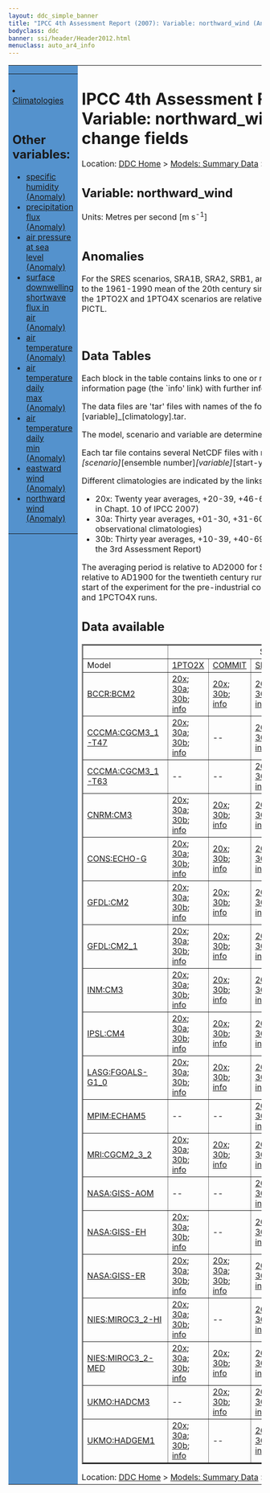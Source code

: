 ```yaml
---
layout: ddc_simple_banner
title: "IPCC 4th Assessment Report (2007): Variable: northward_wind (Anomaly), change fields"
bodyclass: ddc
banner: ssi/header/Header2012.html
menuclass: auto_ar4_info
---
```



<table width="100%" border="0" cellspacing="0" cellpadding="0" style="border-collapse: collapse;">
<tr style="margin:0;padding:0;border:0;">
<td style="margin:0;padding:0;border:0;height:1pt;width:150pt;background:#5492CD;" valign="top" >

<div id="lh-col2" class="auto_ar4_info">
<table class="menumain" bgcolor="#5492CD" cellspacing="0" width="100%" border="0">
<tr><td>

<br/>
<li><a href="var-northward_wind.html">Climatologies</a></li><br/>

<h2> Other variables:</h2>
<ul>
<li><a href="var-specific_humidity-change.html">specific<br/> humidity (Anomaly)</a></li>
<li><a href="var-precipitation_flux-change.html">precipitation<br/> flux (Anomaly)</a></li>
<li><a href="var-air_pressure_at_sea_level-change.html">air pressure at sea<br/> level (Anomaly)</a></li>
<li><a href="var-surface_downwelling_shortwave_flux_in_air-change.html">surface downwelling<br/> shortwave flux in<br/> air (Anomaly)</a></li>
<li><a href="var-air_temperature-change.html">air<br/> temperature (Anomaly)</a></li>
<li><a href="var-air_temperature_daily_max-change.html">air temperature daily<br/> max (Anomaly)</a></li>
<li><a href="var-air_temperature_daily_min-change.html">air temperature daily<br/> min (Anomaly)</a></li>
<li><a href="var-eastward_wind-change.html">eastward wind (Anomaly)</a></li>
<li><a href="var-northward_wind-change.html">northward wind (Anomaly)</a></li>
</ul>

</td></tr> 
<!--#include virtual="/ssi12/logos/badc.html" -->
</table>
</div>
</td>
<td><h1>IPCC 4th Assessment Report (2007): Variable: northward_wind (Anomaly), change fields</h1>

<!-- Breadcrumb1 -->
<div id="breadcrumb1" align="left">
Location: <a href="/index.html">DDC Home</a> > <a href="/sim/gcm_clim/">Models: Summary Data</a>
> <a href="/sim/gcm_clim/SRES_AR4/index.html">AR4 (2007): SRES scenarios</a>
</div>
<!-- End of Breadcrumb1 --><h2>Variable: northward_wind</h2>
Units: Metres per second [m s<sup>-1</sup>]<br/>

<br/>

<h2>Anomalies</h2>

For the SRES scenarios, SRA1B, SRA2, SRB1, anomalies are calculated relative to
the 1961-1990 mean of the 20th century simulation, 20C3M. Anomalies for the
1PTO2X and 1PTO4X scenarios are relative to the pre-industrial control, PICTL.

<br/>
<h2> Data Tables</h2>

Each block in the table contains links to one or more data files and
to one information page (the `info' link) with further information.
<p/>

The data files are 'tar' files with names of the form
[model]_[scenario]_[variable]_[climatology].tar.
<p/>

The model, scenario and variable are determined by the position in
the table.
<p/>

Each tar file contains several NetCDF files with names of the form:
[model]_[scenario]_[ensemble number]_[variable]_[start-year]-[end-year].nc.
<p/>

Different climatologies are indicated by the links within each table entry.
<ul>
<li>20x: Twenty year averages, +20-39, +46-65, +80-99, +180-199 (as used in Chapt. 10 of IPCC 2007)</li>
<li>30a: Thirty year averages, +01-30, +31-60, +61-90 (as used in the observational climatologies)</li>
<li>30b: Thirty year averages, +10-39, +40-69, +70-99 (for compatibility with the 3rd Assessment Report)</li>
</ul>
The averaging period is relative to AD2000 for SRES scenarios A1B, A2 and B1,
relative to AD1900 for the twentieth century run (20C3M) and relative to the
start of the experiment for the pre-industrial control (PICTL) and the
1PCTO2X and 1PCTO4X runs.
<p/>

<h2>Data available</h2>

<table class="data-table"  border="2">
<tr><td></td>
<td colspan="6" align="center">Scenario</td>
</tr>
<tr><td>Model</td>
      <td><a href="scenario-1PTO2X-change.html">1PTO2X</a></td>
      <td><a href="scenario-COMMIT-change.html">COMMIT</a></td>
      <td><a href="scenario-SRA1B-change.html">SRA1B</a></td>
      <td><a href="scenario-SRA2-change.html">SRA2</a></td>
      <td><a href="scenario-SRB1-change.html">SRB1</a></td>
      <td><a href="scenario-1PTO4X-change.html">1PTO4X</a></td>
</tr>
<tr><td class="data-table-col1"><a href="model-BCCR-BCM2-change.html">BCCR:BCM2</a></td>
      <td class="data-table-item">
      <a href="/cgi-bin/downl/ar4_nc/vas-change/BCM2_1PTO2X_vas-change_oc20x.tar">20x</a>;
      <a href="/cgi-bin/downl/ar4_nc/vas-change/BCM2_1PTO2X_vas-change_oc30a.tar">30a</a>;
      <a href="/cgi-bin/downl/ar4_nc/vas-change/BCM2_1PTO2X_vas-change_oc30b.tar">30b</a>;
      <a href="/ar4/info/BCCR-BCM2_1PTO2X_vas.html">info</a></td>
      <td class="data-table-item">
      <a href="/cgi-bin/downl/ar4_nc/vas-change/BCM2_COMMIT_vas-change_c20x.tar">20x</a>;
      <a href="/cgi-bin/downl/ar4_nc/vas-change/BCM2_COMMIT_vas-change_c30b.tar">30b</a>;
      <a href="/ar4/info/BCCR-BCM2_COMMIT_vas.html">info</a></td>
      <td class="data-table-item">
      <a href="/cgi-bin/downl/ar4_nc/vas-change/BCM2_SRA1B_vas-change_c20x.tar">20x</a>;
      <a href="/cgi-bin/downl/ar4_nc/vas-change/BCM2_SRA1B_vas-change_c30b.tar">30b</a>;
      <a href="/ar4/info/BCCR-BCM2_SRA1B_vas.html">info</a></td>
      <td class="data-table-item">
      <a href="/cgi-bin/downl/ar4_nc/vas-change/BCM2_SRA2_vas-change_c20x.tar">20x</a>;
      <a href="/cgi-bin/downl/ar4_nc/vas-change/BCM2_SRA2_vas-change_c30b.tar">30b</a>;
      <a href="/ar4/info/BCCR-BCM2_SRA2_vas.html">info</a></td>
      <td class="data-table-item">
      <a href="/cgi-bin/downl/ar4_nc/vas-change/BCM2_SRB1_vas-change_c20x.tar">20x</a>;
      <a href="/cgi-bin/downl/ar4_nc/vas-change/BCM2_SRB1_vas-change_c30b.tar">30b</a>;
      <a href="/ar4/info/BCCR-BCM2_SRB1_vas.html">info</a></td>
      <td class="data-table-empty">--</td>
</tr>
<tr><td class="data-table-col1"><a href="model-CCCMA-CGCM3_1-T47-change.html">CCCMA:CGCM3_1-T47</a></td>
      <td class="data-table-item">
      <a href="/cgi-bin/downl/ar4_nc/vas-change/CGMR_1PTO2X_vas-change_oc20x.tar">20x</a>;
      <a href="/cgi-bin/downl/ar4_nc/vas-change/CGMR_1PTO2X_vas-change_oc30a.tar">30a</a>;
      <a href="/cgi-bin/downl/ar4_nc/vas-change/CGMR_1PTO2X_vas-change_oc30b.tar">30b</a>;
      <a href="/ar4/info/CCCMA-CGCM3_1-T47_1PTO2X_vas.html">info</a></td>
      <td class="data-table-empty">--</td>
      <td class="data-table-item">
      <a href="/cgi-bin/downl/ar4_nc/vas-change/CGMR_SRA1B_vas-change_c20x.tar">20x</a>;
      <a href="/cgi-bin/downl/ar4_nc/vas-change/CGMR_SRA1B_vas-change_c30b.tar">30b</a>;
      <a href="/ar4/info/CCCMA-CGCM3_1-T47_SRA1B_vas.html">info</a></td>
      <td class="data-table-empty">--</td>
      <td class="data-table-empty">--</td>
      <td class="data-table-item">
      <a href="/cgi-bin/downl/ar4_nc/vas-change/CGMR_1PTO4X_vas-change_oc20x.tar">20x</a>;
      <a href="/cgi-bin/downl/ar4_nc/vas-change/CGMR_1PTO4X_vas-change_oc30a.tar">30a</a>;
      <a href="/cgi-bin/downl/ar4_nc/vas-change/CGMR_1PTO4X_vas-change_oc30b.tar">30b</a>;
      <a href="/ar4/info/CCCMA-CGCM3_1-T47_1PTO4X_vas.html">info</a></td>
</tr>
<tr><td class="data-table-col1"><a href="model-CCCMA-CGCM3_1-T63-change.html">CCCMA:CGCM3_1-T63</a></td>
      <td class="data-table-empty">--</td>
      <td class="data-table-empty">--</td>
      <td class="data-table-item">
      <a href="/cgi-bin/downl/ar4_nc/vas-change/CGHR_SRA1B_vas-change_c20x.tar">20x</a>;
      <a href="/cgi-bin/downl/ar4_nc/vas-change/CGHR_SRA1B_vas-change_c30b.tar">30b</a>;
      <a href="/ar4/info/CCCMA-CGCM3_1-T63_SRA1B_vas.html">info</a></td>
      <td class="data-table-empty">--</td>
      <td class="data-table-item">
      <a href="/cgi-bin/downl/ar4_nc/vas-change/CGHR_SRB1_vas-change_c20x.tar">20x</a>;
      <a href="/cgi-bin/downl/ar4_nc/vas-change/CGHR_SRB1_vas-change_c30b.tar">30b</a>;
      <a href="/ar4/info/CCCMA-CGCM3_1-T63_SRB1_vas.html">info</a></td>
      <td class="data-table-empty">--</td>
</tr>
<tr><td class="data-table-col1"><a href="model-CNRM-CM3-change.html">CNRM:CM3</a></td>
      <td class="data-table-item">
      <a href="/cgi-bin/downl/ar4_nc/vas-change/CNCM3_1PTO2X_vas-change_oc20x.tar">20x</a>;
      <a href="/cgi-bin/downl/ar4_nc/vas-change/CNCM3_1PTO2X_vas-change_oc30a.tar">30a</a>;
      <a href="/cgi-bin/downl/ar4_nc/vas-change/CNCM3_1PTO2X_vas-change_oc30b.tar">30b</a>;
      <a href="/ar4/info/CNRM-CM3_1PTO2X_vas.html">info</a></td>
      <td class="data-table-item">
      <a href="/cgi-bin/downl/ar4_nc/vas-change/CNCM3_COMMIT_vas-change_c20x.tar">20x</a>;
      <a href="/cgi-bin/downl/ar4_nc/vas-change/CNCM3_COMMIT_vas-change_c30b.tar">30b</a>;
      <a href="/ar4/info/CNRM-CM3_COMMIT_vas.html">info</a></td>
      <td class="data-table-item">
      <a href="/cgi-bin/downl/ar4_nc/vas-change/CNCM3_SRA1B_vas-change_c20x.tar">20x</a>;
      <a href="/cgi-bin/downl/ar4_nc/vas-change/CNCM3_SRA1B_vas-change_c30b.tar">30b</a>;
      <a href="/ar4/info/CNRM-CM3_SRA1B_vas.html">info</a></td>
      <td class="data-table-item">
      <a href="/cgi-bin/downl/ar4_nc/vas-change/CNCM3_SRA2_vas-change_c20x.tar">20x</a>;
      <a href="/cgi-bin/downl/ar4_nc/vas-change/CNCM3_SRA2_vas-change_c30b.tar">30b</a>;
      <a href="/ar4/info/CNRM-CM3_SRA2_vas.html">info</a></td>
      <td class="data-table-item">
      <a href="/cgi-bin/downl/ar4_nc/vas-change/CNCM3_SRB1_vas-change_c20x.tar">20x</a>;
      <a href="/cgi-bin/downl/ar4_nc/vas-change/CNCM3_SRB1_vas-change_c30b.tar">30b</a>;
      <a href="/ar4/info/CNRM-CM3_SRB1_vas.html">info</a></td>
      <td class="data-table-item">
      <a href="/cgi-bin/downl/ar4_nc/vas-change/CNCM3_1PTO4X_vas-change_oc20x.tar">20x</a>;
      <a href="/cgi-bin/downl/ar4_nc/vas-change/CNCM3_1PTO4X_vas-change_oc30a.tar">30a</a>;
      <a href="/cgi-bin/downl/ar4_nc/vas-change/CNCM3_1PTO4X_vas-change_oc30b.tar">30b</a>;
      <a href="/ar4/info/CNRM-CM3_1PTO4X_vas.html">info</a></td>
</tr>
<tr><td class="data-table-col1"><a href="model-CONS-ECHO-G-change.html">CONS:ECHO-G</a></td>
      <td class="data-table-item">
      <a href="/cgi-bin/downl/ar4_nc/vas-change/ECHOG_1PTO2X_vas-change_oc20x.tar">20x</a>;
      <a href="/cgi-bin/downl/ar4_nc/vas-change/ECHOG_1PTO2X_vas-change_oc30a.tar">30a</a>;
      <a href="/cgi-bin/downl/ar4_nc/vas-change/ECHOG_1PTO2X_vas-change_oc30b.tar">30b</a>;
      <a href="/ar4/info/CONS-ECHO-G_1PTO2X_vas.html">info</a></td>
      <td class="data-table-item">
      <a href="/cgi-bin/downl/ar4_nc/vas-change/ECHOG_COMMIT_vas-change_c20x.tar">20x</a>;
      <a href="/cgi-bin/downl/ar4_nc/vas-change/ECHOG_COMMIT_vas-change_c30b.tar">30b</a>;
      <a href="/ar4/info/CONS-ECHO-G_COMMIT_vas.html">info</a></td>
      <td class="data-table-item">
      <a href="/cgi-bin/downl/ar4_nc/vas-change/ECHOG_SRA1B_vas-change_c20x.tar">20x</a>;
      <a href="/cgi-bin/downl/ar4_nc/vas-change/ECHOG_SRA1B_vas-change_c30b.tar">30b</a>;
      <a href="/ar4/info/CONS-ECHO-G_SRA1B_vas.html">info</a></td>
      <td class="data-table-item">
      <a href="/cgi-bin/downl/ar4_nc/vas-change/ECHOG_SRA2_vas-change_c20x.tar">20x</a>;
      <a href="/cgi-bin/downl/ar4_nc/vas-change/ECHOG_SRA2_vas-change_c30b.tar">30b</a>;
      <a href="/ar4/info/CONS-ECHO-G_SRA2_vas.html">info</a></td>
      <td class="data-table-empty">--</td>
      <td class="data-table-item">
      <a href="/cgi-bin/downl/ar4_nc/vas-change/ECHOG_1PTO4X_vas-change_oc20x.tar">20x</a>;
      <a href="/cgi-bin/downl/ar4_nc/vas-change/ECHOG_1PTO4X_vas-change_oc30a.tar">30a</a>;
      <a href="/cgi-bin/downl/ar4_nc/vas-change/ECHOG_1PTO4X_vas-change_oc30b.tar">30b</a>;
      <a href="/ar4/info/CONS-ECHO-G_1PTO4X_vas.html">info</a></td>
</tr>
<tr><td class="data-table-col1"><a href="model-GFDL-CM2-change.html">GFDL:CM2</a></td>
      <td class="data-table-item">
      <a href="/cgi-bin/downl/ar4_nc/vas-change/GFCM20_1PTO2X_vas-change_oc20x.tar">20x</a>;
      <a href="/cgi-bin/downl/ar4_nc/vas-change/GFCM20_1PTO2X_vas-change_oc30a.tar">30a</a>;
      <a href="/cgi-bin/downl/ar4_nc/vas-change/GFCM20_1PTO2X_vas-change_oc30b.tar">30b</a>;
      <a href="/ar4/info/GFDL-CM2_1PTO2X_vas.html">info</a></td>
      <td class="data-table-item">
      <a href="/cgi-bin/downl/ar4_nc/vas-change/GFCM20_COMMIT_vas-change_c20x.tar">20x</a>;
      <a href="/cgi-bin/downl/ar4_nc/vas-change/GFCM20_COMMIT_vas-change_c30b.tar">30b</a>;
      <a href="/ar4/info/GFDL-CM2_COMMIT_vas.html">info</a></td>
      <td class="data-table-item">
      <a href="/cgi-bin/downl/ar4_nc/vas-change/GFCM20_SRA1B_vas-change_c20x.tar">20x</a>;
      <a href="/cgi-bin/downl/ar4_nc/vas-change/GFCM20_SRA1B_vas-change_c30b.tar">30b</a>;
      <a href="/ar4/info/GFDL-CM2_SRA1B_vas.html">info</a></td>
      <td class="data-table-item">
      <a href="/cgi-bin/downl/ar4_nc/vas-change/GFCM20_SRA2_vas-change_c20x.tar">20x</a>;
      <a href="/cgi-bin/downl/ar4_nc/vas-change/GFCM20_SRA2_vas-change_c30b.tar">30b</a>;
      <a href="/ar4/info/GFDL-CM2_SRA2_vas.html">info</a></td>
      <td class="data-table-item">
      <a href="/cgi-bin/downl/ar4_nc/vas-change/GFCM20_SRB1_vas-change_c20x.tar">20x</a>;
      <a href="/cgi-bin/downl/ar4_nc/vas-change/GFCM20_SRB1_vas-change_c30b.tar">30b</a>;
      <a href="/ar4/info/GFDL-CM2_SRB1_vas.html">info</a></td>
      <td class="data-table-item">
      <a href="/cgi-bin/downl/ar4_nc/vas-change/GFCM20_1PTO4X_vas-change_oc20x.tar">20x</a>;
      <a href="/cgi-bin/downl/ar4_nc/vas-change/GFCM20_1PTO4X_vas-change_oc30a.tar">30a</a>;
      <a href="/cgi-bin/downl/ar4_nc/vas-change/GFCM20_1PTO4X_vas-change_oc30b.tar">30b</a>;
      <a href="/ar4/info/GFDL-CM2_1PTO4X_vas.html">info</a></td>
</tr>
<tr><td class="data-table-col1"><a href="model-GFDL-CM2_1-change.html">GFDL:CM2_1</a></td>
      <td class="data-table-item">
      <a href="/cgi-bin/downl/ar4_nc/vas-change/GFCM21_1PTO2X_vas-change_oc20x.tar">20x</a>;
      <a href="/cgi-bin/downl/ar4_nc/vas-change/GFCM21_1PTO2X_vas-change_oc30a.tar">30a</a>;
      <a href="/cgi-bin/downl/ar4_nc/vas-change/GFCM21_1PTO2X_vas-change_oc30b.tar">30b</a>;
      <a href="/ar4/info/GFDL-CM2_1_1PTO2X_vas.html">info</a></td>
      <td class="data-table-item">
      <a href="/cgi-bin/downl/ar4_nc/vas-change/GFCM21_COMMIT_vas-change_c20x.tar">20x</a>;
      <a href="/cgi-bin/downl/ar4_nc/vas-change/GFCM21_COMMIT_vas-change_c30b.tar">30b</a>;
      <a href="/ar4/info/GFDL-CM2_1_COMMIT_vas.html">info</a></td>
      <td class="data-table-item">
      <a href="/cgi-bin/downl/ar4_nc/vas-change/GFCM21_SRA1B_vas-change_c20x.tar">20x</a>;
      <a href="/cgi-bin/downl/ar4_nc/vas-change/GFCM21_SRA1B_vas-change_c30b.tar">30b</a>;
      <a href="/ar4/info/GFDL-CM2_1_SRA1B_vas.html">info</a></td>
      <td class="data-table-item">
      <a href="/cgi-bin/downl/ar4_nc/vas-change/GFCM21_SRA2_vas-change_c20x.tar">20x</a>;
      <a href="/cgi-bin/downl/ar4_nc/vas-change/GFCM21_SRA2_vas-change_c30b.tar">30b</a>;
      <a href="/ar4/info/GFDL-CM2_1_SRA2_vas.html">info</a></td>
      <td class="data-table-item">
      <a href="/cgi-bin/downl/ar4_nc/vas-change/GFCM21_SRB1_vas-change_c20x.tar">20x</a>;
      <a href="/cgi-bin/downl/ar4_nc/vas-change/GFCM21_SRB1_vas-change_c30b.tar">30b</a>;
      <a href="/ar4/info/GFDL-CM2_1_SRB1_vas.html">info</a></td>
      <td class="data-table-item">
      <a href="/cgi-bin/downl/ar4_nc/vas-change/GFCM21_1PTO4X_vas-change_oc20x.tar">20x</a>;
      <a href="/cgi-bin/downl/ar4_nc/vas-change/GFCM21_1PTO4X_vas-change_oc30a.tar">30a</a>;
      <a href="/cgi-bin/downl/ar4_nc/vas-change/GFCM21_1PTO4X_vas-change_oc30b.tar">30b</a>;
      <a href="/ar4/info/GFDL-CM2_1_1PTO4X_vas.html">info</a></td>
</tr>
<tr><td class="data-table-col1"><a href="model-INM-CM3-change.html">INM:CM3</a></td>
      <td class="data-table-item">
      <a href="/cgi-bin/downl/ar4_nc/vas-change/INCM3_1PTO2X_vas-change_oc20x.tar">20x</a>;
      <a href="/cgi-bin/downl/ar4_nc/vas-change/INCM3_1PTO2X_vas-change_oc30a.tar">30a</a>;
      <a href="/cgi-bin/downl/ar4_nc/vas-change/INCM3_1PTO2X_vas-change_oc30b.tar">30b</a>;
      <a href="/ar4/info/INM-CM3_1PTO2X_vas.html">info</a></td>
      <td class="data-table-item">
      <a href="/cgi-bin/downl/ar4_nc/vas-change/INCM3_COMMIT_vas-change_c20x.tar">20x</a>;
      <a href="/cgi-bin/downl/ar4_nc/vas-change/INCM3_COMMIT_vas-change_c30b.tar">30b</a>;
      <a href="/ar4/info/INM-CM3_COMMIT_vas.html">info</a></td>
      <td class="data-table-item">
      <a href="/cgi-bin/downl/ar4_nc/vas-change/INCM3_SRA1B_vas-change_c20x.tar">20x</a>;
      <a href="/cgi-bin/downl/ar4_nc/vas-change/INCM3_SRA1B_vas-change_c30b.tar">30b</a>;
      <a href="/ar4/info/INM-CM3_SRA1B_vas.html">info</a></td>
      <td class="data-table-item">
      <a href="/cgi-bin/downl/ar4_nc/vas-change/INCM3_SRA2_vas-change_c20x.tar">20x</a>;
      <a href="/cgi-bin/downl/ar4_nc/vas-change/INCM3_SRA2_vas-change_c30b.tar">30b</a>;
      <a href="/ar4/info/INM-CM3_SRA2_vas.html">info</a></td>
      <td class="data-table-item">
      <a href="/cgi-bin/downl/ar4_nc/vas-change/INCM3_SRB1_vas-change_c20x.tar">20x</a>;
      <a href="/cgi-bin/downl/ar4_nc/vas-change/INCM3_SRB1_vas-change_c30b.tar">30b</a>;
      <a href="/ar4/info/INM-CM3_SRB1_vas.html">info</a></td>
      <td class="data-table-item">
      <a href="/cgi-bin/downl/ar4_nc/vas-change/INCM3_1PTO4X_vas-change_oc20x.tar">20x</a>;
      <a href="/cgi-bin/downl/ar4_nc/vas-change/INCM3_1PTO4X_vas-change_oc30a.tar">30a</a>;
      <a href="/cgi-bin/downl/ar4_nc/vas-change/INCM3_1PTO4X_vas-change_oc30b.tar">30b</a>;
      <a href="/ar4/info/INM-CM3_1PTO4X_vas.html">info</a></td>
</tr>
<tr><td class="data-table-col1"><a href="model-IPSL-CM4-change.html">IPSL:CM4</a></td>
      <td class="data-table-item">
      <a href="/cgi-bin/downl/ar4_nc/vas-change/IPCM4_1PTO2X_vas-change_oc20x.tar">20x</a>;
      <a href="/cgi-bin/downl/ar4_nc/vas-change/IPCM4_1PTO2X_vas-change_oc30a.tar">30a</a>;
      <a href="/cgi-bin/downl/ar4_nc/vas-change/IPCM4_1PTO2X_vas-change_oc30b.tar">30b</a>;
      <a href="/ar4/info/IPSL-CM4_1PTO2X_vas.html">info</a></td>
      <td class="data-table-item">
      <a href="/cgi-bin/downl/ar4_nc/vas-change/IPCM4_COMMIT_vas-change_c20x.tar">20x</a>;
      <a href="/cgi-bin/downl/ar4_nc/vas-change/IPCM4_COMMIT_vas-change_c30b.tar">30b</a>;
      <a href="/ar4/info/IPSL-CM4_COMMIT_vas.html">info</a></td>
      <td class="data-table-item">
      <a href="/cgi-bin/downl/ar4_nc/vas-change/IPCM4_SRA1B_vas-change_c20x.tar">20x</a>;
      <a href="/cgi-bin/downl/ar4_nc/vas-change/IPCM4_SRA1B_vas-change_c30b.tar">30b</a>;
      <a href="/ar4/info/IPSL-CM4_SRA1B_vas.html">info</a></td>
      <td class="data-table-item">
      <a href="/cgi-bin/downl/ar4_nc/vas-change/IPCM4_SRA2_vas-change_c20x.tar">20x</a>;
      <a href="/cgi-bin/downl/ar4_nc/vas-change/IPCM4_SRA2_vas-change_c30b.tar">30b</a>;
      <a href="/ar4/info/IPSL-CM4_SRA2_vas.html">info</a></td>
      <td class="data-table-item">
      <a href="/cgi-bin/downl/ar4_nc/vas-change/IPCM4_SRB1_vas-change_c20x.tar">20x</a>;
      <a href="/cgi-bin/downl/ar4_nc/vas-change/IPCM4_SRB1_vas-change_c30b.tar">30b</a>;
      <a href="/ar4/info/IPSL-CM4_SRB1_vas.html">info</a></td>
      <td class="data-table-item">
      <a href="/cgi-bin/downl/ar4_nc/vas-change/IPCM4_1PTO4X_vas-change_oc20x.tar">20x</a>;
      <a href="/cgi-bin/downl/ar4_nc/vas-change/IPCM4_1PTO4X_vas-change_oc30a.tar">30a</a>;
      <a href="/cgi-bin/downl/ar4_nc/vas-change/IPCM4_1PTO4X_vas-change_oc30b.tar">30b</a>;
      <a href="/ar4/info/IPSL-CM4_1PTO4X_vas.html">info</a></td>
</tr>
<tr><td class="data-table-col1"><a href="model-LASG-FGOALS-G1_0-change.html">LASG:FGOALS-G1_0</a></td>
      <td class="data-table-item">
      <a href="/cgi-bin/downl/ar4_nc/vas-change/FGOALS_1PTO2X_vas-change_oc20x.tar">20x</a>;
      <a href="/cgi-bin/downl/ar4_nc/vas-change/FGOALS_1PTO2X_vas-change_oc30a.tar">30a</a>;
      <a href="/cgi-bin/downl/ar4_nc/vas-change/FGOALS_1PTO2X_vas-change_oc30b.tar">30b</a>;
      <a href="/ar4/info/LASG-FGOALS-G1_0_1PTO2X_vas.html">info</a></td>
      <td class="data-table-item">
      <a href="/cgi-bin/downl/ar4_nc/vas-change/FGOALS_COMMIT_vas-change_c20x.tar">20x</a>;
      <a href="/cgi-bin/downl/ar4_nc/vas-change/FGOALS_COMMIT_vas-change_c30b.tar">30b</a>;
      <a href="/ar4/info/LASG-FGOALS-G1_0_COMMIT_vas.html">info</a></td>
      <td class="data-table-item">
      <a href="/cgi-bin/downl/ar4_nc/vas-change/FGOALS_SRA1B_vas-change_c20x.tar">20x</a>;
      <a href="/cgi-bin/downl/ar4_nc/vas-change/FGOALS_SRA1B_vas-change_c30b.tar">30b</a>;
      <a href="/ar4/info/LASG-FGOALS-G1_0_SRA1B_vas.html">info</a></td>
      <td class="data-table-empty">--</td>
      <td class="data-table-item">
      <a href="/cgi-bin/downl/ar4_nc/vas-change/FGOALS_SRB1_vas-change_c20x.tar">20x</a>;
      <a href="/cgi-bin/downl/ar4_nc/vas-change/FGOALS_SRB1_vas-change_c30b.tar">30b</a>;
      <a href="/ar4/info/LASG-FGOALS-G1_0_SRB1_vas.html">info</a></td>
      <td class="data-table-empty">--</td>
</tr>
<tr><td class="data-table-col1"><a href="model-MPIM-ECHAM5-change.html">MPIM:ECHAM5</a></td>
      <td class="data-table-empty">--</td>
      <td class="data-table-empty">--</td>
      <td class="data-table-item">
      <a href="/cgi-bin/downl/ar4_nc/vas-change/MPEH5_SRA1B_vas-change_c20x.tar">20x</a>;
      <a href="/cgi-bin/downl/ar4_nc/vas-change/MPEH5_SRA1B_vas-change_c30b.tar">30b</a>;
      <a href="/ar4/info/MPIM-ECHAM5_SRA1B_vas.html">info</a></td>
      <td class="data-table-item">
      <a href="/cgi-bin/downl/ar4_nc/vas-change/MPEH5_SRA2_vas-change_c20x.tar">20x</a>;
      <a href="/cgi-bin/downl/ar4_nc/vas-change/MPEH5_SRA2_vas-change_c30b.tar">30b</a>;
      <a href="/ar4/info/MPIM-ECHAM5_SRA2_vas.html">info</a></td>
      <td class="data-table-item">
      <a href="/cgi-bin/downl/ar4_nc/vas-change/MPEH5_SRB1_vas-change_c20x.tar">20x</a>;
      <a href="/cgi-bin/downl/ar4_nc/vas-change/MPEH5_SRB1_vas-change_c30b.tar">30b</a>;
      <a href="/ar4/info/MPIM-ECHAM5_SRB1_vas.html">info</a></td>
      <td class="data-table-empty">--</td>
</tr>
<tr><td class="data-table-col1"><a href="model-MRI-CGCM2_3_2-change.html">MRI:CGCM2_3_2</a></td>
      <td class="data-table-item">
      <a href="/cgi-bin/downl/ar4_nc/vas-change/MRCGCM_1PTO2X_vas-change_oc20x.tar">20x</a>;
      <a href="/cgi-bin/downl/ar4_nc/vas-change/MRCGCM_1PTO2X_vas-change_oc30a.tar">30a</a>;
      <a href="/cgi-bin/downl/ar4_nc/vas-change/MRCGCM_1PTO2X_vas-change_oc30b.tar">30b</a>;
      <a href="/ar4/info/MRI-CGCM2_3_2_1PTO2X_vas.html">info</a></td>
      <td class="data-table-item">
      <a href="/cgi-bin/downl/ar4_nc/vas-change/MRCGCM_COMMIT_vas-change_c20x.tar">20x</a>;
      <a href="/cgi-bin/downl/ar4_nc/vas-change/MRCGCM_COMMIT_vas-change_c30b.tar">30b</a>;
      <a href="/ar4/info/MRI-CGCM2_3_2_COMMIT_vas.html">info</a></td>
      <td class="data-table-item">
      <a href="/cgi-bin/downl/ar4_nc/vas-change/MRCGCM_SRA1B_vas-change_c20x.tar">20x</a>;
      <a href="/cgi-bin/downl/ar4_nc/vas-change/MRCGCM_SRA1B_vas-change_c30b.tar">30b</a>;
      <a href="/ar4/info/MRI-CGCM2_3_2_SRA1B_vas.html">info</a></td>
      <td class="data-table-item">
      <a href="/cgi-bin/downl/ar4_nc/vas-change/MRCGCM_SRA2_vas-change_c20x.tar">20x</a>;
      <a href="/cgi-bin/downl/ar4_nc/vas-change/MRCGCM_SRA2_vas-change_c30b.tar">30b</a>;
      <a href="/ar4/info/MRI-CGCM2_3_2_SRA2_vas.html">info</a></td>
      <td class="data-table-empty">--</td>
      <td class="data-table-item">
      <a href="/cgi-bin/downl/ar4_nc/vas-change/MRCGCM_1PTO4X_vas-change_oc20x.tar">20x</a>;
      <a href="/cgi-bin/downl/ar4_nc/vas-change/MRCGCM_1PTO4X_vas-change_oc30a.tar">30a</a>;
      <a href="/cgi-bin/downl/ar4_nc/vas-change/MRCGCM_1PTO4X_vas-change_oc30b.tar">30b</a>;
      <a href="/ar4/info/MRI-CGCM2_3_2_1PTO4X_vas.html">info</a></td>
</tr>
<tr><td class="data-table-col1"><a href="model-NASA-GISS-AOM-change.html">NASA:GISS-AOM</a></td>
      <td class="data-table-empty">--</td>
      <td class="data-table-empty">--</td>
      <td class="data-table-item">
      <a href="/cgi-bin/downl/ar4_nc/vas-change/GIAOM_SRA1B_vas-change_c20x.tar">20x</a>;
      <a href="/cgi-bin/downl/ar4_nc/vas-change/GIAOM_SRA1B_vas-change_c30b.tar">30b</a>;
      <a href="/ar4/info/NASA-GISS-AOM_SRA1B_vas.html">info</a></td>
      <td class="data-table-empty">--</td>
      <td class="data-table-item">
      <a href="/cgi-bin/downl/ar4_nc/vas-change/GIAOM_SRB1_vas-change_c20x.tar">20x</a>;
      <a href="/cgi-bin/downl/ar4_nc/vas-change/GIAOM_SRB1_vas-change_c30b.tar">30b</a>;
      <a href="/ar4/info/NASA-GISS-AOM_SRB1_vas.html">info</a></td>
      <td class="data-table-empty">--</td>
</tr>
<tr><td class="data-table-col1"><a href="model-NASA-GISS-EH-change.html">NASA:GISS-EH</a></td>
      <td class="data-table-item">
      <a href="/cgi-bin/downl/ar4_nc/vas-change/GIEH_1PTO2X_vas-change_oc20x.tar">20x</a>;
      <a href="/cgi-bin/downl/ar4_nc/vas-change/GIEH_1PTO2X_vas-change_oc30a.tar">30a</a>;
      <a href="/cgi-bin/downl/ar4_nc/vas-change/GIEH_1PTO2X_vas-change_oc30b.tar">30b</a>;
      <a href="/ar4/info/NASA-GISS-EH_1PTO2X_vas.html">info</a></td>
      <td class="data-table-empty">--</td>
      <td class="data-table-item">
      <a href="/cgi-bin/downl/ar4_nc/vas-change/GIEH_SRA1B_vas-change_c20x.tar">20x</a>;
      <a href="/cgi-bin/downl/ar4_nc/vas-change/GIEH_SRA1B_vas-change_c30b.tar">30b</a>;
      <a href="/ar4/info/NASA-GISS-EH_SRA1B_vas.html">info</a></td>
      <td class="data-table-empty">--</td>
      <td class="data-table-empty">--</td>
      <td class="data-table-empty">--</td>
</tr>
<tr><td class="data-table-col1"><a href="model-NASA-GISS-ER-change.html">NASA:GISS-ER</a></td>
      <td class="data-table-item">
      <a href="/cgi-bin/downl/ar4_nc/vas-change/GIER_1PTO2X_vas-change_oc20x.tar">20x</a>;
      <a href="/cgi-bin/downl/ar4_nc/vas-change/GIER_1PTO2X_vas-change_oc30a.tar">30a</a>;
      <a href="/cgi-bin/downl/ar4_nc/vas-change/GIER_1PTO2X_vas-change_oc30b.tar">30b</a>;
      <a href="/ar4/info/NASA-GISS-ER_1PTO2X_vas.html">info</a></td>
      <td class="data-table-item">
      <a href="/cgi-bin/downl/ar4_nc/vas-change/GIER_COMMIT_vas-change_c20x.tar">20x</a>;
      <a href="/cgi-bin/downl/ar4_nc/vas-change/GIER_COMMIT_vas-change_c30a.tar">30a</a>;
      <a href="/cgi-bin/downl/ar4_nc/vas-change/GIER_COMMIT_vas-change_c30b.tar">30b</a>;
      <a href="/ar4/info/NASA-GISS-ER_COMMIT_vas.html">info</a></td>
      <td class="data-table-item">
      <a href="/cgi-bin/downl/ar4_nc/vas-change/GIER_SRA1B_vas-change_c20x.tar">20x</a>;
      <a href="/cgi-bin/downl/ar4_nc/vas-change/GIER_SRA1B_vas-change_c30b.tar">30b</a>;
      <a href="/ar4/info/NASA-GISS-ER_SRA1B_vas.html">info</a></td>
      <td class="data-table-item">
      <a href="/cgi-bin/downl/ar4_nc/vas-change/GIER_SRA2_vas-change_c20x.tar">20x</a>;
      <a href="/cgi-bin/downl/ar4_nc/vas-change/GIER_SRA2_vas-change_c30b.tar">30b</a>;
      <a href="/ar4/info/NASA-GISS-ER_SRA2_vas.html">info</a></td>
      <td class="data-table-item">
      <a href="/cgi-bin/downl/ar4_nc/vas-change/GIER_SRB1_vas-change_c20x.tar">20x</a>;
      <a href="/cgi-bin/downl/ar4_nc/vas-change/GIER_SRB1_vas-change_c30b.tar">30b</a>;
      <a href="/ar4/info/NASA-GISS-ER_SRB1_vas.html">info</a></td>
      <td class="data-table-item">
      <a href="/cgi-bin/downl/ar4_nc/vas-change/GIER_1PTO4X_vas-change_oc20x.tar">20x</a>;
      <a href="/cgi-bin/downl/ar4_nc/vas-change/GIER_1PTO4X_vas-change_oc30a.tar">30a</a>;
      <a href="/cgi-bin/downl/ar4_nc/vas-change/GIER_1PTO4X_vas-change_oc30b.tar">30b</a>;
      <a href="/ar4/info/NASA-GISS-ER_1PTO4X_vas.html">info</a></td>
</tr>
<tr><td class="data-table-col1"><a href="model-NIES-MIROC3_2-HI-change.html">NIES:MIROC3_2-HI</a></td>
      <td class="data-table-item">
      <a href="/cgi-bin/downl/ar4_nc/vas-change/MIHR_1PTO2X_vas-change_oc20x.tar">20x</a>;
      <a href="/cgi-bin/downl/ar4_nc/vas-change/MIHR_1PTO2X_vas-change_oc30a.tar">30a</a>;
      <a href="/cgi-bin/downl/ar4_nc/vas-change/MIHR_1PTO2X_vas-change_oc30b.tar">30b</a>;
      <a href="/ar4/info/NIES-MIROC3_2-HI_1PTO2X_vas.html">info</a></td>
      <td class="data-table-empty">--</td>
      <td class="data-table-item">
      <a href="/cgi-bin/downl/ar4_nc/vas-change/MIHR_SRA1B_vas-change_c20x.tar">20x</a>;
      <a href="/cgi-bin/downl/ar4_nc/vas-change/MIHR_SRA1B_vas-change_c30b.tar">30b</a>;
      <a href="/ar4/info/NIES-MIROC3_2-HI_SRA1B_vas.html">info</a></td>
      <td class="data-table-empty">--</td>
      <td class="data-table-item">
      <a href="/cgi-bin/downl/ar4_nc/vas-change/MIHR_SRB1_vas-change_c20x.tar">20x</a>;
      <a href="/cgi-bin/downl/ar4_nc/vas-change/MIHR_SRB1_vas-change_c30b.tar">30b</a>;
      <a href="/ar4/info/NIES-MIROC3_2-HI_SRB1_vas.html">info</a></td>
      <td class="data-table-empty">--</td>
</tr>
<tr><td class="data-table-col1"><a href="model-NIES-MIROC3_2-MED-change.html">NIES:MIROC3_2-MED</a></td>
      <td class="data-table-item">
      <a href="/cgi-bin/downl/ar4_nc/vas-change/MIMR_1PTO2X_vas-change_oc20x.tar">20x</a>;
      <a href="/cgi-bin/downl/ar4_nc/vas-change/MIMR_1PTO2X_vas-change_oc30a.tar">30a</a>;
      <a href="/cgi-bin/downl/ar4_nc/vas-change/MIMR_1PTO2X_vas-change_oc30b.tar">30b</a>;
      <a href="/ar4/info/NIES-MIROC3_2-MED_1PTO2X_vas.html">info</a></td>
      <td class="data-table-item">
      <a href="/cgi-bin/downl/ar4_nc/vas-change/MIMR_COMMIT_vas-change_c20x.tar">20x</a>;
      <a href="/cgi-bin/downl/ar4_nc/vas-change/MIMR_COMMIT_vas-change_c30b.tar">30b</a>;
      <a href="/ar4/info/NIES-MIROC3_2-MED_COMMIT_vas.html">info</a></td>
      <td class="data-table-item">
      <a href="/cgi-bin/downl/ar4_nc/vas-change/MIMR_SRA1B_vas-change_c20x.tar">20x</a>;
      <a href="/cgi-bin/downl/ar4_nc/vas-change/MIMR_SRA1B_vas-change_c30b.tar">30b</a>;
      <a href="/ar4/info/NIES-MIROC3_2-MED_SRA1B_vas.html">info</a></td>
      <td class="data-table-item">
      <a href="/cgi-bin/downl/ar4_nc/vas-change/MIMR_SRA2_vas-change_c20x.tar">20x</a>;
      <a href="/cgi-bin/downl/ar4_nc/vas-change/MIMR_SRA2_vas-change_c30b.tar">30b</a>;
      <a href="/ar4/info/NIES-MIROC3_2-MED_SRA2_vas.html">info</a></td>
      <td class="data-table-item">
      <a href="/cgi-bin/downl/ar4_nc/vas-change/MIMR_SRB1_vas-change_c20x.tar">20x</a>;
      <a href="/cgi-bin/downl/ar4_nc/vas-change/MIMR_SRB1_vas-change_c30b.tar">30b</a>;
      <a href="/ar4/info/NIES-MIROC3_2-MED_SRB1_vas.html">info</a></td>
      <td class="data-table-item">
      <a href="/cgi-bin/downl/ar4_nc/vas-change/MIMR_1PTO4X_vas-change_oc20x.tar">20x</a>;
      <a href="/cgi-bin/downl/ar4_nc/vas-change/MIMR_1PTO4X_vas-change_oc30a.tar">30a</a>;
      <a href="/cgi-bin/downl/ar4_nc/vas-change/MIMR_1PTO4X_vas-change_oc30b.tar">30b</a>;
      <a href="/ar4/info/NIES-MIROC3_2-MED_1PTO4X_vas.html">info</a></td>
</tr>
<tr><td class="data-table-col1"><a href="model-UKMO-HADCM3-change.html">UKMO:HADCM3</a></td>
      <td class="data-table-empty">--</td>
      <td class="data-table-item">
      <a href="/cgi-bin/downl/ar4_nc/vas-change/HADCM3_COMMIT_vas-change_c20x.tar">20x</a>;
      <a href="/cgi-bin/downl/ar4_nc/vas-change/HADCM3_COMMIT_vas-change_c30b.tar">30b</a>;
      <a href="/ar4/info/UKMO-HADCM3_COMMIT_vas.html">info</a></td>
      <td class="data-table-item">
      <a href="/cgi-bin/downl/ar4_nc/vas-change/HADCM3_SRA1B_vas-change_c20x.tar">20x</a>;
      <a href="/cgi-bin/downl/ar4_nc/vas-change/HADCM3_SRA1B_vas-change_c30b.tar">30b</a>;
      <a href="/ar4/info/UKMO-HADCM3_SRA1B_vas.html">info</a></td>
      <td class="data-table-item">
      <a href="/cgi-bin/downl/ar4_nc/vas-change/HADCM3_SRA2_vas-change_c20x.tar">20x</a>;
      <a href="/cgi-bin/downl/ar4_nc/vas-change/HADCM3_SRA2_vas-change_c30b.tar">30b</a>;
      <a href="/ar4/info/UKMO-HADCM3_SRA2_vas.html">info</a></td>
      <td class="data-table-item">
      <a href="/cgi-bin/downl/ar4_nc/vas-change/HADCM3_SRB1_vas-change_c20x.tar">20x</a>;
      <a href="/cgi-bin/downl/ar4_nc/vas-change/HADCM3_SRB1_vas-change_c30b.tar">30b</a>;
      <a href="/ar4/info/UKMO-HADCM3_SRB1_vas.html">info</a></td>
      <td class="data-table-empty">--</td>
</tr>
<tr><td class="data-table-col1"><a href="model-UKMO-HADGEM1-change.html">UKMO:HADGEM1</a></td>
      <td class="data-table-item">
      <a href="/cgi-bin/downl/ar4_nc/vas-change/HADGEM_1PTO2X_vas-change_oc20x.tar">20x</a>;
      <a href="/cgi-bin/downl/ar4_nc/vas-change/HADGEM_1PTO2X_vas-change_oc30a.tar">30a</a>;
      <a href="/cgi-bin/downl/ar4_nc/vas-change/HADGEM_1PTO2X_vas-change_oc30b.tar">30b</a>;
      <a href="/ar4/info/UKMO-HADGEM1_1PTO2X_vas.html">info</a></td>
      <td class="data-table-empty">--</td>
      <td class="data-table-item">
      <a href="/cgi-bin/downl/ar4_nc/vas-change/HADGEM_SRA1B_vas-change_c20x.tar">20x</a>;
      <a href="/cgi-bin/downl/ar4_nc/vas-change/HADGEM_SRA1B_vas-change_c30b.tar">30b</a>;
      <a href="/ar4/info/UKMO-HADGEM1_SRA1B_vas.html">info</a></td>
      <td class="data-table-item">
      <a href="/cgi-bin/downl/ar4_nc/vas-change/HADGEM_SRA2_vas-change_c20x.tar">20x</a>;
      <a href="/cgi-bin/downl/ar4_nc/vas-change/HADGEM_SRA2_vas-change_c30b.tar">30b</a>;
      <a href="/ar4/info/UKMO-HADGEM1_SRA2_vas.html">info</a></td>
      <td class="data-table-empty">--</td>
      <td class="data-table-empty">--</td>
</tr>
</table>
</div>
<!-- Breadcrumb2 -->
<div id="breadcrumb2" align="left">
Location: <a href="/index.html">DDC Home</a> > <a href="/sim/gcm_clim/">Models: Summary Data</a>
> <a href="/sim/gcm_clim/SRES_AR4/index.html">AR4 (2007): SRES scenarios</a>
</div>
<!-- End of Breadcrumb2 --></td></tr></table>
